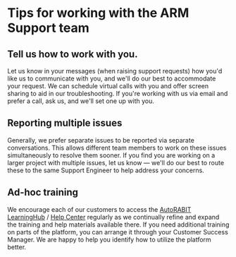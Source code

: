 # Tips for working with the ARM Support team

## **Tell us how to work with you.**

Let us know in your messages (when raising support requests) how you'd like us to communicate with you, and we'll do our best to accommodate your request. We can schedule virtual calls with you and offer screen sharing to aid in our troubleshooting. If you're working with us via email and prefer a call, ask us, and we'll set one up with you.

## **Reporting multiple issues**

Generally, we prefer separate issues to be reported via separate conversations. This allows different team members to work on these issues simultaneously to resolve them sooner. If you find you are working on a larger project with multiple issues, let us know — we'll do our best to route these to the same Support Engineer to help address your concerns.

## **Ad-hoc training**

We encourage each of our customers to access the [AutoRABIT LearningHub](https://learninghub.autorabit.com/s/) / [Help Center](https://knowledgebase.autorabit.com/) regularly as we continually refine and expand the training and help materials available there. If you need additional training on parts of the platform, you can arrange it through your Customer Success Manager. We are happy to help you identify how to utilize the platform better.
